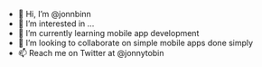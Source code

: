 - 👋 Hi, I’m @jonnbinn
- 👀 I’m interested in ...
- 🌱 I’m currently learning mobile app development
- 💞️ I’m looking to collaborate on simple mobile apps done simply
- 📫 Reach me on Twitter at @jonnytobin

<!---
jonnbinn/jonnbinn is a ✨ special ✨ repository because its `README.md` (this file) appears on your GitHub profile.
You can click the Preview link to take a look at your changes.
--->
